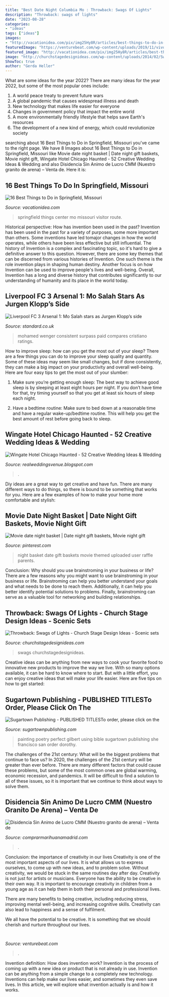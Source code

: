 ```yaml
---
title: "Best Date Night Columbia Mo : Throwback: Swags Of Lights"
description: "Throwback: swags of lights"
date: "2023-08-28"
categories:
- "ideas"
tags: ["ideas"]
images:
- "http://vacationidea.com/pix/img25Hy8R/articles/best-things-to-do-in-springfield-mo_g13_mobi.jpg"
featuredImage: "https://venturebeat.com/wp-content/uploads/2019/11/vivoexynos-e1573227653262.jpg"
featured_image: "http://vacationidea.com/pix/img25Hy8R/articles/best-things-to-do-in-springfield-mo_g13_mobi.jpg"
image: "http://churchstagedesignideas.com/wp-content/uploads/2014/02/Swags-of-Lights-Stage-Design.jpg"
ShowToc: true
author: "Gerda Heller"
---
```



What are some ideas for the year 2022?
There are many ideas for the year 2022, but some of the most popular ones include: 
1. A world peace treaty to prevent future wars 
2. A global pandemic that causes widespread illness and death 
3. New technology that makes life easier for everyone 
4. Changes in government policy that impact the entire world 
5. A more environmentally friendly lifestyle that helps save Earth's resources 
6. The development of a new kind of energy, which could revolutionize society 

	

		
searching about 16 Best Things to Do in Springfield, Missouri you've came to the right page. We have 8 Images about 16 Best Things to Do in Springfield, Missouri like Movie date night basket | Date night gift baskets, Movie night gift, Wingate Hotel Chicago Haunted - 52 Creative Wedding Ideas &amp; Wedding and also Disidencia Sin Animo de Lucro CMM (Nuestro granito de arena) – Venta de. Here it is:
		
    
## 16 Best Things To Do In Springfield, Missouri

<img loading=lazy src="http://vacationidea.com/pix/img25Hy8R/articles/best-things-to-do-in-springfield-mo_g13_mobi.jpg" onerror="this.onerror=null;this.src='https://tse2.mm.bing.net/th?id=OIP.8-X8t1-z3-587EhARWFqOgHaE7&amp;pid=15.1';" alt="16 Best Things to Do in Springfield, Missouri">

_Source: vacationidea.com_

>springfield things center mo missouri visitor route. 

	

Historical perspective: How has invention been used in the past?
Invention has been used in the past for a variety of purposes, some more important than others. Some inventions have led tomajor changes in how the world operates, while others have been less effective but still influential. The history of Invention is a complex and fascinating topic, so it's hard to give a definitive answer to this question. However, there are some key themes that can be discerned from various histories of Invention. One such theme is the role invention plays in shaping human destiny. Another focus is on how Invention can be used to improve people's lives and well-being. Overall, Invention has a long and diverse history that contributes significantly to our understanding of humanity and its place in the world today.

    
## Liverpool FC 3 Arsenal 1: Mo Salah Stars As Jurgen Klopp’s Side

<img loading=lazy src="https://static.standard.co.uk/s3fs-public/thumbnails/image/2019/08/24/19/mosalah2408.jpg" onerror="this.onerror=null;this.src='https://tse4.mm.bing.net/th?id=OIP.Lf5tyem2unSQQ-HrXC12pAHaE7&amp;pid=15.1';" alt="Liverpool FC 3 Arsenal 1: Mo Salah stars as Jurgen Klopp’s side">

_Source: standard.co.uk_

>mohamed wenger consistent surpass paid compares cristiano ratings. 

	

How to improve sleep: how can you get the most out of your sleep?
There are a few things you can do to improve your sleep quality and quantity. Some of these ideas may seem like small changes, but if done consistently, they can make a big impact on your productivity and overall well-being. Here are four easy tips to get the most out of your slumber: 
1. Make sure you’re getting enough sleep: The best way to achieve good sleep is by sleeping at least eight hours per night. If you don’t have time for that, try timing yourself so that you get at least six hours of sleep each night. 

2. Have a bedtime routine: Make sure to bed down at a reasonable time and have a regular wake-up/bedtime routine. This will help you get the best amount of rest before going back to sleep. 


    
## Wingate Hotel Chicago Haunted - 52 Creative Wedding Ideas &amp; Wedding

<img loading=lazy src="https://lh3.googleusercontent.com/proxy/spe8BDAm0fnbILMv3wxJfGLP8CKVE-KEL_r65YpsRv4OI1Yts2NQ2peClCxnw5lVBtQFkGMUoEQ6nhMd4NjUeXMAAx2KScHbOr0YG65PAI1OsjiduBjGhqh9TOOb06SkdDEJ9bpjSEafquIHxVV7DDd9Cdu9Wb5jH65tZ11QzvTO8Q=w1200-h630-p-k-no-nu" onerror="this.onerror=null;this.src='https://tse1.mm.bing.net/th?id=OIP.fd5vuDrLB92GtAQsAE-dfgHaD4&amp;pid=15.1';" alt="Wingate Hotel Chicago Haunted - 52 Creative Wedding Ideas &amp; Wedding">

_Source: realweddingsvenue.blogspot.com_

>. 

	

Diy ideas are a great way to get creative and have fun. There are many different ways to do things, so there is bound to be something that works for you. Here are a few examples of how to make your home more comfortable and stylish: 

    
## Movie Date Night Basket | Date Night Gift Baskets, Movie Night Gift

<img loading=lazy src="https://i.pinimg.com/originals/8c/36/ad/8c36ad01ea0bc47c15c89b8773d8338f.jpg" onerror="this.onerror=null;this.src='https://tse3.mm.bing.net/th?id=OIP.TnI9v783K07w3Q9Hpqu2JQHaJ4&amp;pid=15.1';" alt="Movie date night basket | Date night gift baskets, Movie night gift">

_Source: pinterest.com_

>night basket date gift baskets movie themed uploaded user raffle parents. 

	

Conclusion: Why should you use brainstroming in your business or life?
There are a few reasons why you might want to use brainstroming in your business or life. Brainstroming can help you better understand your goals and what needs to be done to reach them. Additionally, it can help you better identify potential solutions to problems. Finally, brainstroming can serve as a valuable tool for networking and building relationships.

    
## Throwback: Swags Of Lights - Church Stage Design Ideas - Scenic Sets

<img loading=lazy src="http://churchstagedesignideas.com/wp-content/uploads/2014/02/Swags-of-Lights-Stage-Design.jpg" onerror="this.onerror=null;this.src='https://tse3.mm.bing.net/th?id=OIP.xqA0CogCl6mkmsIwjr58bAHaDk&amp;pid=15.1';" alt="Throwback: Swags of Lights - Church Stage Design Ideas - Scenic sets">

_Source: churchstagedesignideas.com_

>swags churchstagedesignideas. 

	

Creative ideas can be anything from new ways to cook your favorite food to innovative new products to improve the way we live. With so many options available, it can be hard to know where to start. But with a little effort, you can enjoy creative ideas that will make your life easier. Here are five tips on how to get started: 

    
## Sugartown Publishing - PUBLISHED TITLESTo Order, Please Click On The

<img loading=lazy src="http://www.sugartownpublishing.com/yahoo_site_admin/assets/images/Diane_Rusnak_painting.266174957_std.jpg" onerror="this.onerror=null;this.src='https://tse4.mm.bing.net/th?id=OIP.nUIHkivzLiZAJu2C-OtZqgHaFi&amp;pid=15.1';" alt="Sugartown Publishing - PUBLISHED TITLESTo order, please click on the">

_Source: sugartownpublishing.com_

>painting poetry perfect gilbert using bible sugartown publishing she francisco san order dorothy. 

	

The challenges of the 21st century: What will be the biggest problems that continue to face us?
In 2020, the challenges of the 21st century will be greater than ever before. There are many different factors that could cause these problems, but some of the most common ones are global warming, economic recession, and pandemics. It will be difficult to find a solution to all of these issues, so it is important that we continue to think about ways to solve them.

    
## Disidencia Sin Animo De Lucro CMM (Nuestro Granito De Arena) – Venta De

<img loading=lazy src="https://1.bp.blogspot.com/-ub87B3JoVwU/X7wpji2OXRI/AAAAAAAApWM/HEV0swhg1Egle-VhFHi25COGVOdNhRtlQCLcBGAsYHQ/s16000/Coat_of_arms_of_the_Sahrawi_Arab_Democratic_Republic.svg.png" onerror="this.onerror=null;this.src='https://tse3.mm.bing.net/th?id=OIP.3uaAIx1ncFoIQnJOCjiGxAHaIF&amp;pid=15.1';" alt="Disidencia Sin Animo de Lucro CMM (Nuestro granito de arena) – Venta de">

_Source: comprarmarihuanamadrid.com_

>. 

	

Conclusion: the importance of creativity in our lives
Creativity is one of the most important aspects of our lives. It is what allows us to express ourselves, to come up with new ideas, and to problem solve. Without creativity, we would be stuck in the same routines day after day.
Creativity is not just for artists or musicians. Everyone has the ability to be creative in their own way. It is important to encourage creativity in children from a young age as it can help them in both their personal and professional lives.

There are many benefits to being creative, including reducing stress, improving mental well-being, and increasing cognitive skills. Creativity can also lead to happiness and a sense of fulfilment.

We all have the potential to be creative. It is something that we should cherish and nurture throughout our lives.

    
## 

<img loading=lazy src="https://venturebeat.com/wp-content/uploads/2019/11/vivoexynos-e1573227653262.jpg" onerror="this.onerror=null;this.src='https://tse2.mm.bing.net/th?id=OIP.oTbiObz3bFvUIhbHnSiY5wHaEK&amp;pid=15.1';" alt="">

_Source: venturebeat.com_

>. 

	

Invention definition: How does invention work?
Invention is the process of coming up with a new idea or product that is not already in use. Invention can be anything from a simple change to a completely new technology. Inventions can help make our lives easier, and sometimes they even save lives. In this article, we will explore what invention actually is and how it works.

